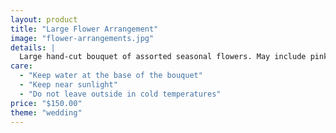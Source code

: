 ```yaml
---
layout: product
title: "Large Flower Arrangement"
image: "flower-arrangements.jpg"
details: |
  Large hand-cut bouquet of assorted seasonal flowers. May include pink lilies, baby's breath and other pink flowers.
care:
  - "Keep water at the base of the bouquet"
  - "Keep near sunlight"
  - "Do not leave outside in cold temperatures"
price: "$150.00"
theme: "wedding"
---
```

